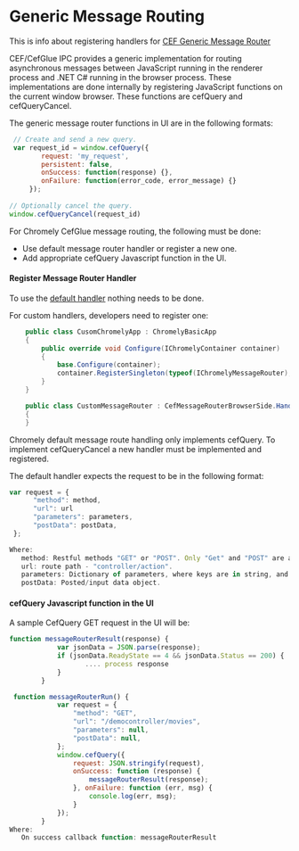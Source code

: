 
# Generic Message Routing

This is info about registering handlers for [CEF Generic Message Router](https://bitbucket.org/chromiumembedded/cef/wiki/GeneralUsage.md#markdown-header-generic-message-router)

CEF/CefGlue IPC provides a generic implementation for routing asynchronous messages between JavaScript running in the renderer process and .NET C# running in the browser process. These implementations are done internally by registering JavaScript functions on the current window browser. These functions are cefQuery and cefQueryCancel.

The generic message router functions in UI are in the following formats:

````javascript
 // Create and send a new query.
 var request_id = window.cefQuery({
        request: 'my_request',
        persistent: false,
        onSuccess: function(response) {},
        onFailure: function(error_code, error_message) {}
     });
 
// Optionally cancel the query.
window.cefQueryCancel(request_id)
````
For Chromely CefGlue message routing, the following must be done:
- Use default message router handler or register a new one.
- Add appropriate cefQuery Javascript function in the UI.

#### Register Message Router Handler
To use the [default handler](https://github.com/mattkol/Chromely/blob/master/src/Chromely.CefGlue/Browser/Handlers/CefGlueMessageRouterHandler.cs) nothing needs to be done. 

For custom handlers, developers need to register one:

````csharp
    public class CusomChromelyApp : ChromelyBasicApp
    {
        public override void Configure(IChromelyContainer container)
        {
            base.Configure(container);
            container.RegisterSingleton(typeof(IChromelyMessageRouter), Guid.NewGuid().ToString(), typeof(CustomMessageRouter));
        }
    }

    public class CustomMessageRouter : CefMessageRouterBrowserSide.Handler
    {
    }
````


Chromely default message route handling only implements cefQuery. To implement cefQueryCancel a new handler must be implemented and registered.

The default handler expects the request to be in the following format:
````javascript
var request = {
      "method": method,
      "url": url
      "parameters": parameters,
      "postData": postData,
 };

Where:
   method: Restful methods "GET" or "POST". Only "Get" and "POST" are allowed.
   url: route path - "controller/action".
   parameters: Dictionary of parameters, where keys are in string, and values can be any primitive object.
   postData: Posted/input data object.
```` 

#### cefQuery Javascript function in the UI
A sample CefQuery GET request in the UI will be:

````javascript
function messageRouterResult(response) {
            var jsonData = JSON.parse(response);
            if (jsonData.ReadyState == 4 && jsonData.Status == 200) {
                   .... process response
            }
        }

 function messageRouterRun() {
            var request = {
                "method": "GET",
                "url": "/democontroller/movies",
                "parameters": null,
                "postData": null,
            };
            window.cefQuery({
                request: JSON.stringify(request),
                onSuccess: function (response) {
                    messageRouterResult(response);
                }, onFailure: function (err, msg) {
                    console.log(err, msg);
                }
            });
        }
Where:
   On success callback function: messageRouterResult 
````

